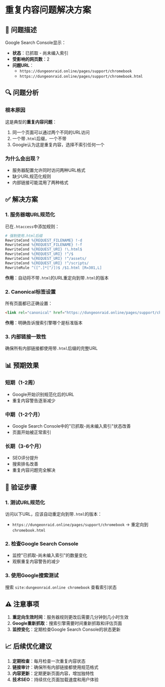 # 重复内容问题解决方案

## 🚨 问题描述

Google Search Console显示：
- **状态**：已抓取 - 尚未编入索引
- **受影响的网页数**：2
- **问题URL**：
  - `https://dungeonraid.online/pages/support/chromebook`
  - `https://dungeonraid.online/pages/support/chromebook.html`

## 🔍 问题分析

### 根本原因
这是典型的**重复内容问题**：
1. 同一个页面可以通过两个不同的URL访问
2. 一个带`.html`后缀，一个不带
3. Google认为这是重复内容，选择不索引任何一个

### 为什么会出现？
- 服务器配置允许同时访问两种URL格式
- 缺少URL规范化规则
- 内部链接可能混用了两种格式

## ✅ 解决方案

### 1. 服务器端URL规范化
已在`.htaccess`中添加规则：
```apache
# 强制使用.html后缀
RewriteCond %{REQUEST_FILENAME} !-d
RewriteCond %{REQUEST_FILENAME} !-f
RewriteCond %{REQUEST_URI} !\.html$
RewriteCond %{REQUEST_URI} !^/$
RewriteCond %{REQUEST_URI} !^/assets/
RewriteCond %{REQUEST_URI} !^/scripts/
RewriteRule ^([^.]*[^/])$ /$1.html [R=301,L]
```

**作用**：自动将不带`.html`的URL重定向到带`.html`的版本

### 2. Canonical标签设置
所有页面都已正确设置：
```html
<link rel="canonical" href="https://dungeonraid.online/pages/support/chromebook.html" />
```

**作用**：明确告诉搜索引擎哪个是标准版本

### 3. 内部链接一致性
确保所有内部链接都使用带`.html`后缀的完整URL

## 📊 预期效果

### 短期（1-2周）
- Google开始识别规范化后的URL
- 重复内容警告逐渐减少

### 中期（1-2个月）
- Google Search Console中的"已抓取-尚未编入索引"状态改善
- 页面开始被正常索引

### 长期（3-6个月）
- SEO评分提升
- 搜索排名改善
- 重复内容问题完全解决

## 🔧 验证步骤

### 1. 测试URL规范化
访问以下URL，应该自动重定向到带`.html`的版本：
- `https://dungeonraid.online/pages/support/chromebook` → 重定向到 `chromebook.html`

### 2. 检查Google Search Console
- 监控"已抓取-尚未编入索引"的数量变化
- 观察重复内容警告的减少

### 3. 使用Google搜索测试
搜索 `site:dungeonraid.online chromebook` 查看索引状态

## ⚠️ 注意事项

1. **重定向生效时间**：服务器规则更改后需要几分钟到几小时生效
2. **Google重新抓取**：搜索引擎需要时间重新抓取和评估页面
3. **监控变化**：定期检查Google Search Console的状态更新

## 📈 后续优化建议

1. **定期检查**：每月检查一次重复内容状态
2. **链接审计**：确保所有内部链接都使用规范格式
3. **内容更新**：定期更新页面内容，增加独特性
4. **技术SEO**：持续优化页面加载速度和用户体验 